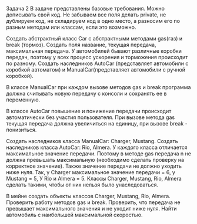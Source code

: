 Задача 2  В задаче представлены базовые требования. Можно дописывать свой код. Не забываем все поля делать private, не дублируем код, не складируем код в одно место, а разносим его по разным методам или классам, если это возможно.

Создать абстрактный класс Car с абстрактными методами gas(газ) и break (тормоз). Создать поля название, текущая передача, максимальная передача. У автомобилей бывают различные коробки передач, поэтому у всех процесс ускорения и торможения происходит по разному. Создать наследников AutoCar (представляет автомобили с коробкой автоматом) и ManualCar(представляет автомобили с ручной коробкой).

В классе ManualCar при каждом вызове методов gas и break программа должна считывать новую передачу с консоли и сохранять ее в переменную.

В классе AutoCar повышение и понижение передачи происходит автоматически без участия пользователя. При вызове метода gas текущая передача должна увеличиться на единицу, при вызове break - понизиться.

Создать наследников класса ManualCar: Charger, Mustang. Создать наследников класса AutoCar: Rio, Almera. У каждого класса отличается максимальное значение передачи. Поэтому в методе gas передача n не должна превышать максимальную (необходимо сделать проверку на корректное значение). Также значение передачи не должно уходить ниже нуля. Так, у Charger максимальное значение передачи = 6, у Mustang = 5, У Rio и Almera = 5. Классы Charger, Mustang, Rio, Almera сделать такими, чтобы от них нельзя было унаследоваться.

В мейне создать объекты классов Charger, Mustang, Rio, Almera. Проверить работу методов gas и break. Проверить, что передача не превышает максимального значения и не уходит ниже нуля. Найти автомобиль с наибольшей максимальной скоростью.